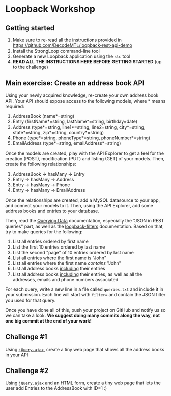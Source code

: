 # Loopback Workshop

## Getting started
1. Make sure to re-read all the instructions provided in https://github.com/DecodeMTL/loopback-rest-api-demo
2. Install the StrongLoop command-line tool
3. Generate a new Loopback application using the `slc` tool
4. **READ ALL THE INSTRUCTIONS HERE BEFORE GETTING STARTED** (up to the challenge)

## Main exercise: Create an address book API
Using your newly acquired knowledge, re-create your own address book API. Your API should expose access to the following models, where * means required:

1. AddressBook (name*=string)
2. Entry (firstName*=string, lastName*=string, birthday=date)
3. Address (type*=string, line1*=string, line2=string, city*=string, state*=string, zip*=string, country*=string)
4. Phone (type*=string, phoneType*=string, phoneNumber*=string)
5. EmailAddress (type*=string, emailAddress*=string)

Once the models are created, play with the API Explorer to get a feel for the creation (POST), modification (PUT) and listing (GET) of your models. Then, create the following relationships:

1. AddressBook -> hasMany -> Entry
2. Entry -> hasMany -> Address
3. Entry -> hasMany -> Phone
4. Entry -> hasMany -> EmailAddress

Once the relationships are created, add a MySQL datasource to your app, and connect your models to it. Then, using the API Explorer, add some address books and entries to your database.

Then, read the [Querying Data](https://docs.strongloop.com/display/public/LB/Querying+data#Queryingdata-Using%22stringified%22JSONinRESTqueries) documentation, especially the "JSON in REST queries" part, as well as the [loopback-filters](https://github.com/strongloop/loopback-filters#features) documentation. Based on that, try to make queries for the following:

1. List all entries ordered by first name
2. List the first 10 entries ordered by last name
3. List the second "page" of 10 entries ordered by last name
3. List all entries where the first name is "John"
4. List all entries where the first name *contains* "John"
5. List all address books [including](https://docs.strongloop.com/display/public/LB/Include+filter) their entries
6. List all address books [including](https://docs.strongloop.com/display/public/LB/Include+filter) their entries, as well as all the addresses, emails and phone numbers associated

For each query, write a new line in a file called `queries.txt` and include it in your submission. Each line will start with `filter=` and contain the JSON filter you used for that query.

Once you have done all of this, push your project on GitHub and notify us so we can take a look. **We suggest doing many commits along the way, not one big commit at the end of your work!**

## Challenge #1
Using [`jQuery.ajax`](https://api.jquery.com/jquery.ajax/), create a tiny web page that shows all the address books in your API

## Challenge #2
Using [`jQuery.ajax`](https://api.jquery.com/jquery.ajax/) and an HTML form, create a tiny web page that lets the user add Entries to the AddressBook with ID=1 :)

